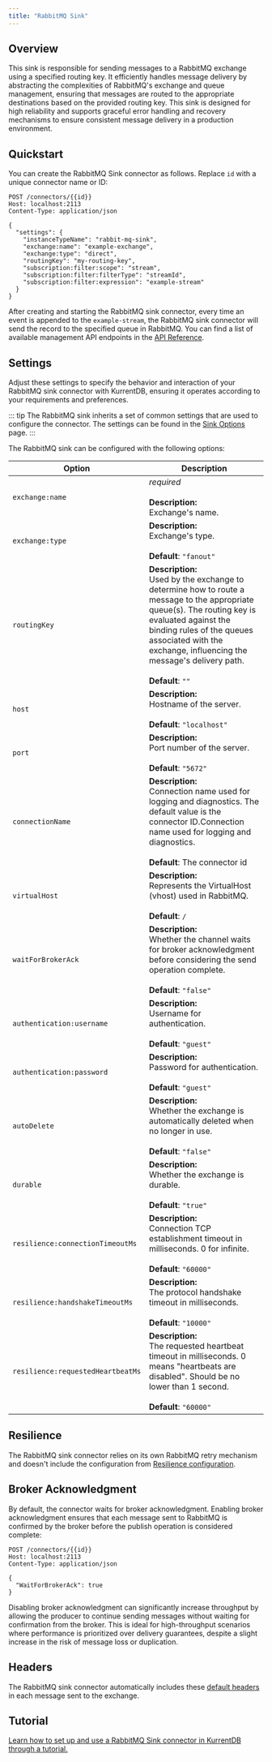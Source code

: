 ```yaml
---
title: "RabbitMQ Sink"
---
```


<Badge type="info" vertical="middle" text="License Required"/>

## Overview

This sink is responsible for sending messages to a RabbitMQ exchange using a specified routing key. It efficiently
handles message delivery by abstracting the complexities of RabbitMQ's exchange and queue management, ensuring that
messages are routed to the appropriate destinations based on the provided routing key. This sink is designed for high
reliability and supports graceful error handling and recovery mechanisms to ensure consistent message delivery in a
production environment.

## Quickstart

You can create the RabbitMQ Sink connector as follows. Replace `id` with a unique connector name or ID:

```http
POST /connectors/{{id}}
Host: localhost:2113
Content-Type: application/json

{
  "settings": {
    "instanceTypeName": "rabbit-mq-sink",
    "exchange:name": "example-exchange",
    "exchange:type": "direct",
    "routingKey": "my-routing-key",
    "subscription:filter:scope": "stream",
    "subscription:filter:filterType": "streamId",
    "subscription:filter:expression": "example-stream"
  }
}
```

After creating and starting the RabbitMQ sink connector, every time an event is
appended to the `example-stream`, the RabbitMQ sink connector will send the
record to the specified queue in RabbitMQ. You can find a list of available
management API endpoints in the [API Reference](../manage.md).

## Settings

Adjust these settings to specify the behavior and interaction of your RabbitMQ sink connector with KurrentDB, ensuring it operates according to your requirements and preferences.

::: tip
The RabbitMQ sink inherits a set of common settings that are used to configure the connector. The settings can be found in
the [Sink Options](../settings.md#sink-options) page.
:::

The RabbitMQ sink can be configured with the following options:

| Option                            | Description                                                                                                                                                                                                                                                                    |
| --------------------------------- | ------------------------------------------------------------------------------------------------------------------------------------------------------------------------------------------------------------------------------------------------------------------------------ |
| `exchange:name`                   | _required_<br><br>**Description:**<br>Exchange's name.                                                                                                                                                                                                                         |
| `exchange:type`                   | **Description:**<br>Exchange's type.<br><br>**Default**: `"fanout"`                                                                                                                                                                                                            |
| `routingKey`                      | **Description:**<br>Used by the exchange to determine how to route a message to the appropriate queue(s). The routing key is evaluated against the binding rules of the queues associated with the exchange, influencing the message's delivery path.<br><br>**Default**: `""` |
| `host`                            | **Description:**<br>Hostname of the server.<br><br>**Default**: `"localhost"`                                                                                                                                                                                                  |
| `port`                            | **Description:**<br>Port number of the server.<br><br>**Default**: `"5672"`                                                                                                                                                                                                    |
| `connectionName`                  | **Description:**<br>Connection name used for logging and diagnostics. The default value is the connector ID.Connection name used for logging and diagnostics.<br><br>**Default**: The connector id                                                                             |
| `virtualHost`                     | **Description:**<br>Represents the VirtualHost (vhost) used in RabbitMQ. <br><br>**Default**: `/`                                                                                                                                                                              |
| `waitForBrokerAck`                | **Description:**<br>Whether the channel waits for broker acknowledgment before considering the send operation complete.<br><br>**Default**: `"false"`                                                                                                                          |
| `authentication:username`         | **Description:**<br>Username for authentication.<br><br>**Default**: `"guest"`                                                                                                                                                                                                 |
| `authentication:password`         | **Description:**<br>Password for authentication.<br><br>**Default**: `"guest"`                                                                                                                                                                                                 |
| `autoDelete`                      | **Description:**<br>Whether the exchange is automatically deleted when no longer in use.<br><br>**Default**: `"false"`                                                                                                                                                         |
| `durable`                         | **Description:**<br>Whether the exchange is durable.<br><br>**Default**: `"true"`                                                                                                                                                                                              |
| `resilience:connectionTimeoutMs`  | **Description:**<br>Connection TCP establishment timeout in milliseconds. 0 for infinite.<br><br>**Default**: `"60000"`                                                                                                                                                        |
| `resilience:handshakeTimeoutMs`   | **Description:**<br>The protocol handshake timeout in milliseconds.<br><br>**Default**: `"10000"`                                                                                                                                                                              |
| `resilience:requestedHeartbeatMs` | **Description:**<br>The requested heartbeat timeout in milliseconds. 0 means "heartbeats are disabled". Should be no lower than 1 second.<br><br>**Default**: `"60000"`                                                                                                        |

## Resilience

The RabbitMQ sink connector relies on its own RabbitMQ retry mechanism and doesn't include the configuration from [Resilience configuration](../settings.md#resilience-configuration).

## Broker Acknowledgment

By default, the connector waits for broker acknowledgment. Enabling broker acknowledgment ensures that each message sent
to RabbitMQ is confirmed by the broker before the publish operation is considered complete:

```http
POST /connectors/{{id}}
Host: localhost:2113
Content-Type: application/json

{
  "WaitForBrokerAck": true
}
```

Disabling broker acknowledgment can significantly increase throughput by allowing the producer to continue sending
messages without waiting for confirmation from the broker. This is ideal for high-throughput scenarios where performance
is prioritized over delivery guarantees, despite a slight increase in the risk of message loss or duplication.

## Headers

The RabbitMQ sink connector automatically includes these [default headers](../features.md#headers) in each message sent to the exchange. 

## Tutorial
[Learn how to set up and use a RabbitMQ Sink connector in KurrentDB through a tutorial.](/tutorials/RabbitMQ_Sink.md)
